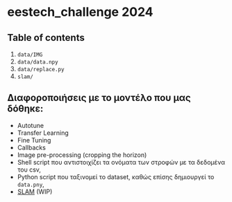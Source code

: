 # eestech_challenge 2024

## Table of contents
1. ```data/IMG```
2. ```data/data.npy```
3. ```data/replace.py```
4. ```slam/```


## Διαφοροποιήσεις με το μοντέλο που μας δόθηκε:

* Autotune
* Transfer Learning
* Fine Tuning
* Callbacks
* Image pre-processing (cropping the horizon)
* Shell script που αντιστοιχίζει τα ονόματα των στροφών με τα δεδομένα του csv,
* Python script που ταξινομεί το dataset, καθώς επίσης δημιουργεί το ```data.pny```,
* [SLAM](https://en.wikipedia.org/wiki/Simultaneous_localization_and_mapping) (WIP)
